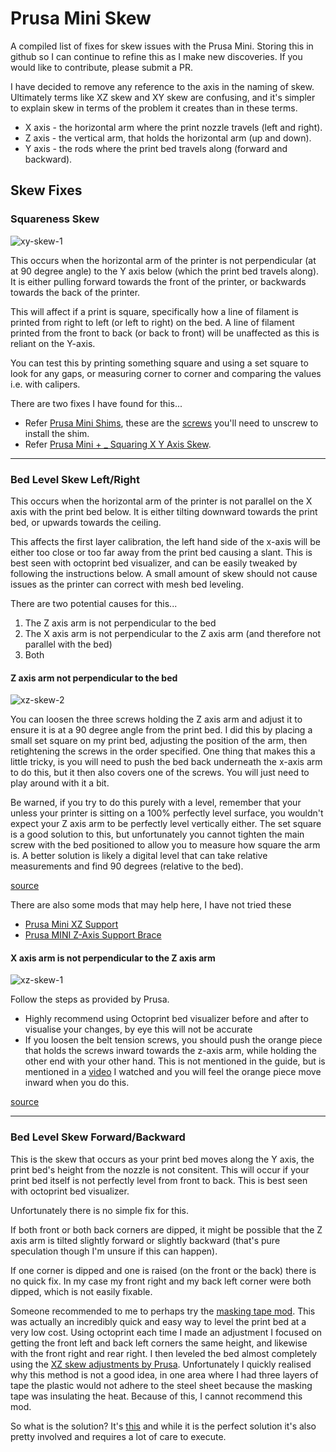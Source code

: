 # Prusa Mini Skew

A compiled list of fixes for skew issues with the Prusa Mini. Storing this in github so I can continue to refine this as I make new discoveries. If you would like to contribute, please submit a PR.

I have decided to remove any reference to the axis in the naming of skew. Ultimately terms like XZ skew and XY skew are confusing, and it's simpler to explain skew in terms of the problem it creates than in these terms.

* X axis - the horizontal arm where the print nozzle travels (left and right).
* Z axis - the vertical arm, that holds the horizontal arm (up and down).
* Y axis - the rods where the print bed travels along (forward and backward).

## Skew Fixes

### Squareness Skew

![xy-skew-1](https://github.com/s-taylor/prusa-mini-skew/blob/main/assets/printer-skew-xy-1.jpg?raw=true)

This occurs when the horizontal arm of the printer is not perpendicular (at at 90 degree angle) to the Y axis below (which the print bed travels along). It is either pulling forward towards the front of the printer, or backwards towards the back of the printer.

This will affect if a print is square, specifically how a line of filament is printed from right to left (or left to right) on the bed.
A line of filament printed from the front to back (or back to front) will be unaffected as this is reliant on the Y-axis.

You can test this by printing something square and using a set square to look for any gaps, or measuring corner to corner and comparing the values i.e. with calipers.

There are two fixes I have found for this...

* Refer [Prusa Mini Shims](https://github.com/pgooch/Prusa-Mini-Shims), these are the [screws](https://help.prusa3d.com/en/guide/building-your-mini_6384#6952) you'll need to unscrew to install the shim.
* Refer [Prusa Mini + _ Squaring X Y Axis Skew](https://www.youtube.com/watch?v=Zee6GDZ9ZEo&list=PLeLEMdcW0IhKBHVQ4vMCfjI5uVHgufpgQ&index=28).

- - -

### Bed Level Skew Left/Right

This occurs when the horizontal arm of the printer is not parallel on the X axis with the print bed below. It is either tilting downward towards the print bed, or upwards towards the ceiling.

This affects the first layer calibration, the left hand side of the x-axis will be either too close or too far away from the print bed causing a slant. This is best seen with octoprint bed visualizer, and can be easily tweaked by following the instructions below. A small amount of skew should not cause issues as the printer can correct with mesh bed leveling.

There are two potential causes for this...

1. The Z axis arm is not perpendicular to the bed
2. The X axis arm is not perpendicular to the Z axis arm (and therefore not parallel with the bed)
3. Both


#### Z axis arm not perpendicular to the bed

![xz-skew-2](https://github.com/s-taylor/prusa-mini-skew/blob/main/assets/printer-skew-xz-2.jpg?raw=true)

You can loosen the three screws holding the Z axis arm and adjust it to ensure it is at a 90 degree angle from the print bed. I did this by placing a small set square on my print bed, adjusting the position of the arm, then retightening the screws in the order specified. One thing that makes this a little tricky, is you will need to push the bed back underneath the x-axis arm to do this, but it then also covers one of the screws. You will just need to play around with it a bit.

Be warned, if you try to do this purely with a level, remember that your unless your printer is sitting on a 100% perfectly level surface, you wouldn't expect your Z axis arm to be perfectly level vertically either. The set square is a good solution to this, but unfortunately you cannot tighten the main screw with the bed positioned to allow you to measure how square the arm is. A better solution is likely a digital level that can take relative measurements and find 90 degrees (relative to the bed).

[source](https://help.prusa3d.com/en/guide/building-your-mini_177717#178546)

There are also some mods that may help here, I have not tried these

* [Prusa Mini XZ Support](https://www.prusaprinters.org/prints/40128-prusa-mini-xz-support)
* [Prusa MINI Z-Axis Support Brace](https://www.prusaprinters.org/prints/32054-prusa-mini-z-axis-support-brace)

#### X axis arm is not perpendicular to the Z axis arm

![xz-skew-1](https://github.com/s-taylor/prusa-mini-skew/blob/main/assets/printer-skew-xz-1.jpg?raw=true)

Follow the steps as provided by Prusa.

* Highly recommend using Octoprint bed visualizer before and after to visualise your changes, by eye this will not be accurate
* If you loosen the belt tension screws, you should push the orange piece that holds the screws inward towards the z-axis arm, while holding the other end with your other hand. This is not mentioned in the guide, but is mentioned in a [video](https://youtu.be/Z5N9oDwrUu0) I watched and you will feel the orange piece move inward when you do this.

[source](https://help.prusa3d.com/en/article/xz-axis-skew-correction-mini_158518)

- - -

### Bed Level Skew Forward/Backward

This is the skew that occurs as your print bed moves along the Y axis, the print bed's height from the nozzle is not consitent. This will occur if your print bed itself is not perfectly level from front to back. This is best seen with octoprint bed visualizer.

Unfortunately there is no simple fix for this.

If both front or both back corners are dipped, it might be possible that the Z axis arm is tilted slightly forward or slightly backward (that's pure speculation though I'm unsure if this can happen).

If one corner is dipped and one is raised (on the front or the back) there is no quick fix. In my case my front right and my back left corner were both dipped, which is not easily fixable. 

Someone recommended to me to perhaps try the [masking tape mod](https://forum.prusaprinters.org/forum/user-mods-octoprint-enclosures-nozzles/prusa-mini-silicone-bed-leveling-mod/paged/9/#post-336934). This was actually an incredibly quick and easy way to level the print bed at a very low cost. Using octoprint each time I made an adjustment I focused on getting the front left and back left corners the same height, and likewise with the front right and rear right. I then leveled the bed almost completely using the [XZ skew adjustments by Prusa](https://help.prusa3d.com/en/article/xz-axis-skew-correction-mini_158518). Unfortunately I quickly realised why this method is not a good idea, in one area where I had three layers of tape the plastic would not adhere to the steel sheet because the masking tape was insulating the heat. Because of this, I cannot recommend this mod.

So what is the solution? It's [this](https://github.com/bbbenji/PMSBLM) and while it is the perfect solution it's also pretty involved and requires a lot of care to execute.
